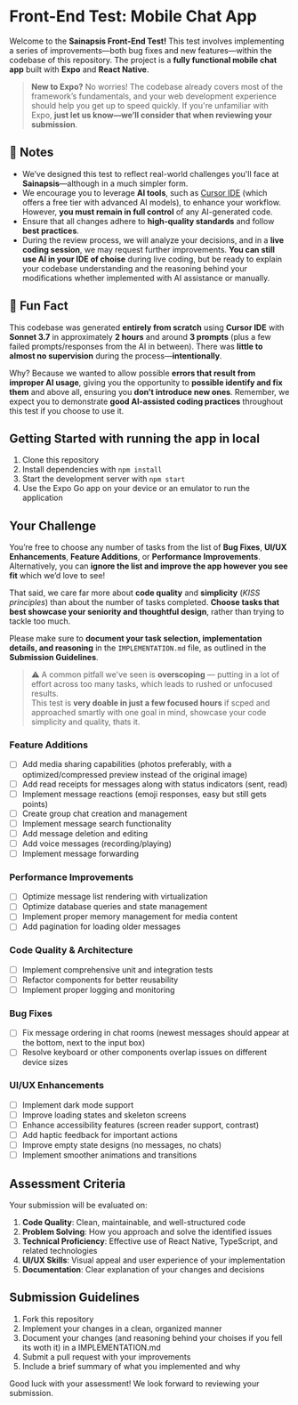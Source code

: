 # Front-End Test: Mobile Chat App

Welcome to the **Sainapsis Front-End Test!** This test involves implementing a series of improvements—both bug fixes and new features—within the codebase of this repository. The project is a **fully functional mobile chat app** built with **Expo** and **React Native**.

> **New to Expo?** No worries! The codebase already covers most of the framework’s fundamentals, and your web development experience should help you get up to speed quickly. If you're unfamiliar with Expo, **just let us know—we’ll consider that when reviewing your submission**.

## 📌 Notes

- We’ve designed this test to reflect real-world challenges you'll face at **Sainapsis**—although in a much simpler form.
- We encourage you to leverage **AI tools**, such as [Cursor IDE](https://cursor.sh) (which offers a free tier with advanced AI models), to enhance your workflow. However, **you must remain in full control** of any AI-generated code.
- Ensure that all changes adhere to **high-quality standards** and follow **best practices**.
- During the review process, we will analyze your decisions, and in a **live coding session**, we may request further improvements. **You can still use AI in your IDE of choise** during live coding, but be ready to explain your codebase understanding and the reasoning behind your modifications whether implemented with AI assistance or manually.

## 🎉 Fun Fact

This codebase was generated **entirely from scratch** using **Cursor IDE** with **Sonnet 3.7** in approximately **2 hours** and around **3 prompts** (plus a few failed prompts/responses from the AI in between). There was **little to almost no supervision** during the process—**intentionally**.

Why? Because we wanted to allow possible **errors that result from improper AI usage**, giving you the opportunity to **possible identify and fix them** and above all, ensuring you **don’t introduce new ones**. Remember, we expect you to demonstrate **good AI-assisted coding practices** throughout this test if you choose to use it.

## Getting Started with running the app in local

1. Clone this repository
2. Install dependencies with `npm install`
3. Start the development server with `npm start`
4. Use the Expo Go app on your device or an emulator to run the application

## Your Challenge

You’re free to choose any number of tasks from the list of **Bug Fixes**, **UI/UX Enhancements**, **Feature Additions**, or **Performance Improvements**. Alternatively, you can **ignore the list and improve the app however you see fit** which we’d love to see!

That said, we care far more about **code quality** and **simplicity** (*KISS principles*) than about the number of tasks completed. **Choose tasks that best showcase your seniority and thoughtful design**, rather than trying to tackle too much.

Please make sure to **document your task selection, implementation details, and reasoning** in the `IMPLEMENTATION.md` file, as outlined in the **Submission Guidelines**.

> ⚠️ A common pitfall we've seen is **overscoping** — putting in a lot of effort across too many tasks, which leads to rushed or unfocused results.  
> This test is **very doable in just a few focused hours** if scped and approached smartly with one goal in mind, showcase your code simplicity and quality, thats it.

### Feature Additions

- [ ] Add media sharing capabilities (photos preferably, with a optimized/compressed preview instead of the original image)
- [ ] Add read receipts for messages along with status indicators (sent, read)
- [ ] Implement message reactions (emoji responses, easy but still gets points)
- [ ] Create group chat creation and management
- [ ] Implement message search functionality
- [ ] Add message deletion and editing
- [ ] Add voice messages (recording/playing)
- [ ] Implement message forwarding

### Performance Improvements

- [ ] Optimize message list rendering with virtualization
- [ ] Optimize database queries and state management
- [ ] Implement proper memory management for media content
- [ ] Add pagination for loading older messages

### Code Quality & Architecture

- [ ] Implement comprehensive unit and integration tests
- [ ] Refactor components for better reusability
- [ ] Implement proper logging and monitoring

### Bug Fixes

- [ ] Fix message ordering in chat rooms (newest messages should appear at the bottom, next to the input box)
- [ ] Resolve keyboard or other components overlap issues on different device sizes

### UI/UX Enhancements

- [ ] Implement dark mode support
- [ ] Improve loading states and skeleton screens
- [ ] Enhance accessibility features (screen reader support, contrast)
- [ ] Add haptic feedback for important actions
- [ ] Improve empty state designs (no messages, no chats)
- [ ] Implement smoother animations and transitions

## Assessment Criteria

Your submission will be evaluated on:

1. **Code Quality**: Clean, maintainable, and well-structured code
2. **Problem Solving**: How you approach and solve the identified issues
3. **Technical Proficiency**: Effective use of React Native, TypeScript, and related technologies
4. **UI/UX Skills**: Visual appeal and user experience of your implementation
5. **Documentation**: Clear explanation of your changes and decisions

## Submission Guidelines

1. Fork this repository
2. Implement your changes in a clean, organized manner
3. Document your changes (and reasoning behind your choises if you fell its woth it) in a IMPLEMENTATION.md
4. Submit a pull request with your improvements
5. Include a brief summary of what you implemented and why

Good luck with your assessment! We look forward to reviewing your submission.
